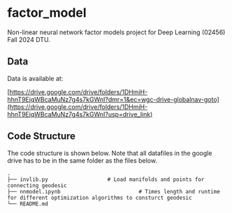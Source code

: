 # factor_model
Non-linear neural network factor models project for Deep Learning (02456) Fall 2024 DTU.

## Data

Data is available at:

[https://drive.google.com/drive/folders/1DHmiH-hhnT9EjqWBcaMuNz7g4s7kGWnI?dmr=1&ec=wgc-drive-globalnav-goto](https://drive.google.com/drive/folders/1DHmiH-hhnT9EjqWBcaMuNz7g4s7kGWnI?usp=drive_link)

## Code Structure

The code structure is shown below. Note that all datafiles in the google drive has to be in the same folder as the files below.

    .
    ├── invlib.py                   # Load manifolds and points for connecting geodesic
    ├── nnmodel.ipynb                         # Times length and runtime for different optimization algorithms to consturct geodesic
    └── README.md
